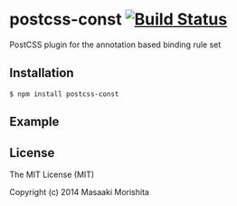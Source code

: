 # postcss-const [![Build Status](https://travis-ci.org/morishitter/postcss-const.svg)](https://travis-ci.org/morishitter/postcss-const)

PostCSS plugin for the annotation based binding rule set

## Installation

```shell
$ npm install postcss-const
```

## Example

## License

The MIT License (MIT)

Copyright (c) 2014 Masaaki Morishita
